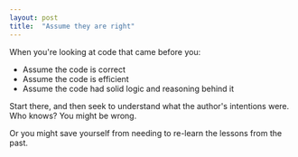 ```yaml
---
layout: post
title:  "Assume they are right"
---
```


When you're looking at code that came before you:

* Assume the code is correct
* Assume the code is efficient
* Assume the code had solid logic and reasoning behind it

Start there, and then seek to understand what the author's intentions were. Who knows? You might be wrong. 

Or you might save yourself from needing to re-learn the lessons from the past. 
